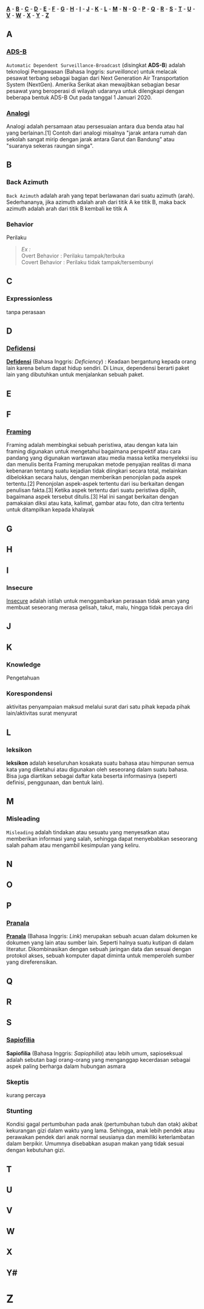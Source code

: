 [**A**](#a) - [**B**](#b) - [**C**](#c) - [**D**](#d) - [**E**](#e) - [**F**](#f) - [**G**](#g) - [**H**](#h) - [**I**](#i) - [**J**](#j) - [**K**](#k) - [**L**](#l) - [**M**](#m) - [**N**](#n) - [**O**](#p) - [**P**](#p) - [**Q**](#q) - [**R**](#r) - [**S**](#s) - [**T**](#t) - [**U**](#u) - [**V**](#v) - [**W**](#w) - [**X**](#x) - [**Y**](#y) - [**Z**](#z)

## A

### [**ADS-B**](https://lms.onnocenter.or.id/wiki/index.php/ADS-B)<br>
`Automatic Dependent Surveillance-Broadcast` (disingkat **ADS-B**) adalah teknologi Pengawasan (Bahasa Inggris: *surveillance*) untuk melacak pesawat terbang sebagai bagian dari Next Generation Air Transportation System (NextGen). Amerika Serikat akan mewajibkan sebagian besar pesawat yang beroperasi di wilayah udaranya untuk dilengkapi dengan beberapa bentuk ADS-B Out pada tanggal 1 Januari 2020.

### [Analogi](https://id.wikipedia.org/wiki/Analogi)
Analogi adalah persamaan atau persesuaian antara dua benda atau hal yang berlainan.[1] Contoh dari analogi misalnya "jarak antara rumah dan sekolah sangat mirip dengan jarak antara Garut dan Bandung" atau "suaranya sekeras raungan singa".


## B

### Back Azimuth
`Back Azimuth` adalah arah yang tepat berlawanan dari suatu azimuth (arah). Sederhananya, jika azimuth adalah arah dari titik A ke titik B, maka back azimuth adalah arah dari titik B kembali ke titik A

### Behavior

Perilaku
  >*Ex :*<br>
  >Overt Behavior : Perilaku tampak/terbuka<br>
  >Covert Behavior : Perilaku tidak tampak/tersembunyi
  
## C

### Expressionless

tanpa perasaan

## D

### [Defidensi](https://kbbi.web.id/dependensi)

[**Defidensi**](https://kbbi.web.id/dependensi) (Bahasa Inggris: *Deficiency*) : Keadaan bergantung kepada orang lain karena belum dapat hidup sendiri. Di Linux, dependensi berarti paket lain yang dibutuhkan untuk menjalankan sebuah paket.

## E

## F

### [Framing](https://id.wikipedia.org/wiki/Analisis_framing)

Framing adalah membingkai sebuah peristiwa, atau dengan kata lain framing digunakan untuk mengetahui bagaimana perspektif atau cara pandang yang digunakan wartawan atau media massa ketika menyeleksi isu dan menulis berita
Framing merupakan metode penyajian realitas di mana kebenaran tentang suatu kejadian tidak diingkari secara total, melainkan dibelokkan secara halus, dengan memberikan penonjolan pada aspek tertentu.[2] Penonjolan aspek-aspek tertentu dari isu berkaitan dengan penulisan fakta.[3] Ketika aspek tertentu dari suatu peristiwa dipilih, bagaimana aspek tersebut ditulis.[3] Hal ini sangat berkaitan dengan pamakaian diksi atau kata, kalimat, gambar atau foto, dan citra tertentu untuk ditampilkan kepada khalayak

## G

## H

## I

### Insecure

[Insecure](https://www.alodokter.com/sering-merasa-insecure-ini-cara-mengatasinya) adalah istilah untuk menggambarkan perasaan tidak aman yang membuat seseorang merasa gelisah, takut, malu, hingga tidak percaya diri

## J

## K

### Knowledge

  Pengetahuan

### Korespondensi

  aktivitas penyampaian maksud melalui surat dari satu pihak kepada pihak lain/aktivitas surat menyurat
  
## L
### leksikon

 **leksikon** adalah keseluruhan kosakata suatu bahasa atau himpunan semua kata yang diketahui atau digunakan oleh seseorang dalam suatu bahasa. Bisa juga diartikan sebagai daftar kata beserta informasinya (seperti definisi, penggunaan, dan bentuk lain).


## M

### Misleading

`Misleading` adalah tindakan atau sesuatu yang menyesatkan atau memberikan informasi yang salah, sehingga dapat menyebabkan seseorang salah paham atau mengambil kesimpulan yang keliru.

## N

## O

## P

### [Pranala](https://id.wikipedia.org/wiki/Pranala)

[**Pranala**](https://id.wikipedia.org/wiki/Pranala) (Bahasa Inggris: *Link*) merupakan sebuah acuan dalam dokumen ke dokumen yang lain atau sumber lain. Seperti halnya suatu kutipan di dalam literatur. Dikombinasikan dengan sebuah jaringan data dan sesuai dengan protokol akses, sebuah komputer dapat diminta untuk memperoleh sumber yang direferensikan.

## Q

## R

## S

### [Sapiofilia](https://www.vice.com/id/article/wjgkxq/apa-sih-sebetulnya-yang-bikin-sapioseksual-tertarik-sama-orang-lain)

**Sapiofilia** (Bahasa Inggris: *Sapiophilia*) atau lebih umum, sapioseksual adalah sebutan bagi orang-orang yang menganggap kecerdasan sebagai aspek paling berharga dalam hubungan asmara

### Skeptis

  kurang percaya

### Stunting

Kondisi gagal pertumbuhan pada anak (pertumbuhan tubuh dan otak) akibat kekurangan gizi dalam waktu yang lama. Sehingga, anak lebih pendek atau perawakan pendek dari anak normal seusianya dan memiliki keterlambatan dalam berpikir. Umumnya disebabkan asupan makan yang tidak sesuai dengan kebutuhan gizi.
  
## T

## U

## V

## W

## X

## Y#

# Z